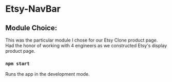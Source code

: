 # Etsy-NavBar

## Module Choice:

This was the particular module I chose for our Etsy Clone product page. Had the honor of working with 4 engineers as we constructed Etsy's display product page.

### `npm start`

Runs the app in the development mode.
